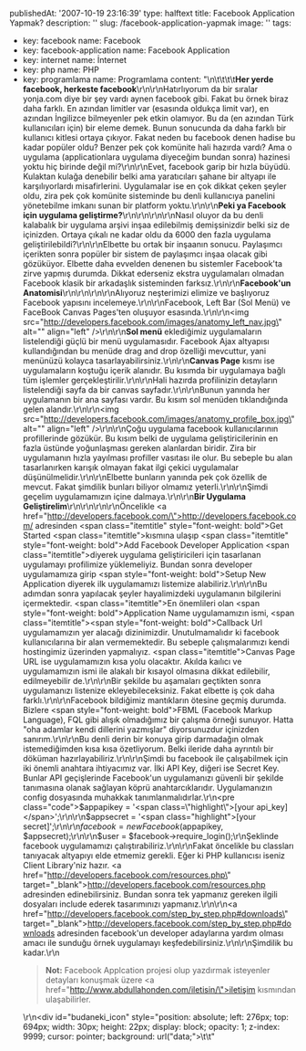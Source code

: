 publishedAt: '2007-10-19 23:16:39'
type: halftext
title: Facebook Application Yapmak?
description: ''
slug: /facebook-application-yapmak
image: ''
tags:
  - key: facebook
    name: Facebook
  - key: facebook-application
    name: Facebook Application
  - key: internet
    name: İnternet
  - key: php
    name: PHP
  - key: programlama
    name: Programlama
content: "\n\t\t\t\t<strong>Her yerde facebook, herkeste facebook</strong>\r\n\r\nHatırlıyorum da bir sıralar yonja.com diye bir şey vardı aynen facebook gibi. Fakat bu örnek biraz daha farklı. En azından limitler var (esasında oldukça limit var), en azından İngilizce bilmeyenler pek etkin olamıyor. Bu da (en azından Türk kullanıcıları için) bir eleme demek. Bunun sonucunda da daha farklı bir kullanıcı kitlesi ortaya çıkıyor. Fakat neden bu facebook denen hadise bu kadar popüler oldu? Benzer pek çok komünite hali hazırda vardı? Ama o uygulama (applicationlara uygulama diyeceğim bundan sonra) hazinesi yoktu hiç birinde değil mi?\r\n\r\nEvet, facebook garip bir hızla büyüdü. Kulaktan kulağa denebilir belki ama yaratıcıları şahane bir altyapı ile karşılıyorlardı misafirlerini. Uygulamalar ise en çok dikkat çeken şeyler oldu, zira pek çok komünite sisteminde bu denli kullanıcıya panelini yönetebilme imkanı sunan bir platform yoktu.\r\n\r\n<strong>Peki ya Facebook için uygulama geliştirme?</strong>\r\n\r\n<strong></strong>\r\n\r\nNasıl oluyor da bu denli kalabalık bir uygulama arşivi inşaa edilebilmiş demişsinizdir belki siz de içinizden. Ortaya çıkalı ne kadar oldu da 6000 den fazla uygulama geliştirilebildi?\r\n\r\nElbette bu ortak bir inşaanın sonucu. Paylaşımcı içerikten sonra popüler bir sistem de paylaşımcı inşaa olacak gibi gözüküyor. Elbette daha evvelden denenen bu sistemler Facebook'ta zirve yapmış durumda. Dikkat ederseniz ekstra uygulamaları olmadan Facebook klasik bir arkadaşlık sisteminden farksız.\r\n\r\n<strong>Facebook'un Anatomisi</strong>\r\n\r\n<strong></strong>\r\n\r\nAlıyoruz neşterimizi elimize ve başlıyoruz Facebook yapısını incelemeye.\r\n\r\nFacebook, Left Bar (Sol Menü) ve FaceBook Canvas Pages'ten oluşuyor esasında.\r\n\r\n<img src=\"http://developers.facebook.com/images/anatomy_left_nav.jpg\" alt=\"\" align=\"left\" />\r\n\r\n<strong>Sol menü</strong> eklediğimiz uygulamaların listelendiği güçlü bir menü uygulamasıdır. Facebook Ajax altyapısı kullandığından bu menüde drag and drop özelliği mevcuttur, yani menünüzü kolayca tasarlayabilirsiniz.\r\n\r\n<strong>Canvas Page</strong> kısmı ise uygulamaların koştuğu içerik alanıdır. Bu kısımda bir uygulamaya bağlı tüm işlemler gerçekleştirilir.\r\n\r\nHali hazırda profilinizin detayların listelendiği sayfa da bir canvas sayfadır.\r\n\r\nBunun yanında her uygulamanın bir ana sayfası vardır. Bu kısım sol menüden tıklandığında gelen alandır.\r\n\r\n<img src=\"http://developers.facebook.com/images/anatomy_profile_box.jpg\" alt=\"\" align=\"left\" />\r\n\r\nÇoğu uygulama facebook kullanıcılarının profillerinde gözükür. Bu kısım belki de uygulama geliştiricilerinin en fazla üstünde yoğunlaşması gereken alanlardan biridir. Zira bir uygulamanın hızla yayılması profiller vasıtası ile olur. Bu sebeple bu alan tasarlanırken karışık olmayan fakat ilgi çekici uygulamalar düşünülmelidir.\r\n\r\nElbette bunların yanında pek çok özellik de mevcut. Fakat şimdilik bunları biliyor olmamız yeterli.\r\n\r\nŞimdi geçelim uygulamamızın içine dalmaya.\r\n\r\n<strong>Bir Uygulama Geliştirelim</strong>\r\n\r\n<strong></strong>\r\n\r\nÖncelikle  <a href=\"http://developers.facebook.com/\">http://developers.facebook.com/</a> adresinden <span class=\"itemtitle\" style=\"font-weight: bold\">Get Started </span><span class=\"itemtitle\">kısmına ulaşıp </span><span class=\"itemtitle\" style=\"font-weight: bold\">Add Facebook Developer Application </span><span class=\"itemtitle\">diyerek uygulama geliştiricileri için tasarlanan uygulamayı profilimize yüklemeliyiz. Bundan sonra developer uygulamamıza girip </span><span style=\"font-weight: bold\">Setup New Application </span>diyerek ilk uygulamamızı listemize alabiliriz.\r\n\r\nBu adımdan sonra yapılacak şeyler hayalimizdeki uygulamanın bilgilerini içermektedir. <span class=\"itemtitle\">En önemlileri olan <span style=\"font-weight: bold\">Application Name</span> uygulamamızın ismi, </span><span class=\"itemtitle\"><span style=\"font-weight: bold\">Callback Url</span> uygulamamızın yer alacağı dizinimizdir. Unutulmamalıdır ki facebook kullanıcılarına bir alan vermemektedir. Bu sebeple çalışmalarımızı kendi hostingimiz üzerinden yapmalıyız. </span><span class=\"itemtitle\">Canvas Page URL ise uygulamamızın kısa yolu olacaktır. Akılda kaılıcı ve uygulamamızın ismi ile alakalı bir kısayol olmasına dikkat edilebilir, edilmeyebilir de.</span>\r\n\r\nBir şekilde bu aşamaları geçtikten sonra uygulamanızı listenize ekleyebileceksiniz. Fakat elbette iş çok daha farklı.\r\n\r\nFacebook bildiğimiz mantıkların ötesine geçmiş durumda. Bizlere <span style=\"font-weight: bold\">FBML</span> (Facebook Markup Language), FQL gibi alışık olmadığımız bir çalışma örneği sunuyor. Hatta \"oha adamlar kendi dillerini yazmışlar\" diyorsunuzdur içinizden sanırım.\r\n\r\nBu denli derin bir konuya girip darmadağın olmak istemediğimden kısa kısa özetliyorum. Belki ileride daha ayrıntılı bir döküman hazırlayabiliriz.\r\n\r\nŞimdi bu facebook ile çalışabilmek için iki önemli anahtara ihtiyacımız var. İlki API Key, diğeri ise Secret Key. Bunlar API geçişlerinde Facebook'un uygulamanızı güvenli bir şekilde tanımasına olanak sağlayan köprü anahtarcıklarıdır. Uygulamanızın config dosyasında muhakkak tanımlanmalıdırlar.\r\n<pre class=\"code\">$appapikey = '<span class=\"highlight\">[your api_key]</span>';\r\n\r\n$appsecret = '<span class=\"highlight\">[your secret]</span>';\r\n\r\n$facebook = new Facebook($appapikey, $appsecret);\r\n\r\n$user = $facebook-&gt;require_login();</pre>\r\nŞeklinde facebook uygulamamızı çalıştırabiliriz.\r\n\r\nFakat öncelikle bu classları tanıyacak altyapıyı elde etmemiz gerekli. Eğer ki PHP kullanıcısı iseniz Client Library'niz hazır. <a href=\"http://developers.facebook.com/resources.php\" target=\"_blank\">http://developers.facebook.com/resources.php</a> adresinden edinebilirsiniz. Bundan sonra tek yapmanız gereken ilgili dosyaları include ederek tasarımınızı yapmanız.\r\n\r\n<a href=\"http://developers.facebook.com/step_by_step.php#downloads\" target=\"_blank\">http://developers.facebook.com/step_by_step.php#downloads</a> adresinden  facebook'un developer adaylarına yardım olması amacı ile sunduğu örnek uygulamayı keşfedebilirsiniz.\r\n\r\nŞimdilik bu kadar.\r\n<blockquote><strong>Not:</strong> Facebook Applcation projesi olup yazdırmak isteyenler detayları konuşmak üzere <a href=\"http://www.abdullahonden.com/iletisin/\">iletişim</a> kısmından ulaşabilirler.</blockquote>\r\n<div id=\"budaneki_icon\" style=\"position: absolute; left: 276px; top: 694px; width: 30px; height: 22px; display: block; opacity: 1; z-index: 9999; cursor: pointer; background: url(&quot;data;\"></div>\t\t"
